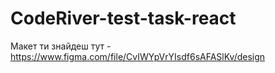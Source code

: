 # CodeRiver-test-task-react
Макет ти знайдеш тут - https://www.figma.com/file/CvIWYpVrYIsdf6sAFASlKv/design
